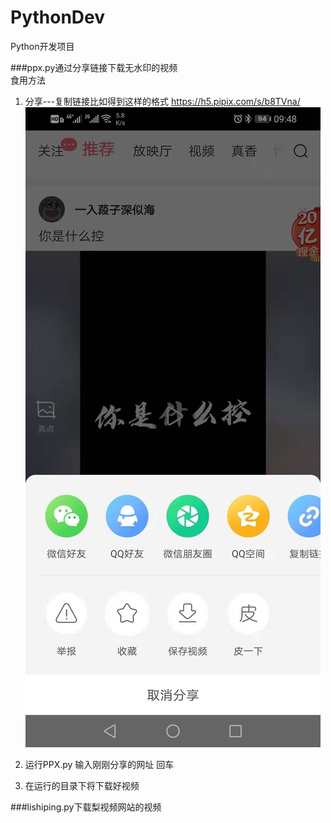 # PythonDev
Python开发项目

###ppx.py通过分享链接下载无水印的视频  
食用方法  
1. 分享---复制链接比如得到这样的格式
https://h5.pipix.com/s/b8TVna/  
![分享图片](https://github.com/alwaysra/PythonDev/blob/master/%E7%9A%AE%E7%9A%AE%E8%99%BE%E5%88%86%E4%BA%AB%E5%9B%BE%E7%89%87.jpg "sharejpg")  
  
2. 运行PPX.py 输入刚刚分享的网址 回车
3. 在运行的目录下将下载好视频



###lishiping.py下载梨视频网站的视频
